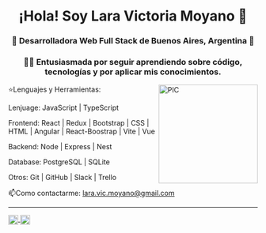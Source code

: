 <h1 align="center">¡Hola! Soy Lara Victoria Moyano 👋 </h1>

<h3 align="center">🚀 Desarrolladora Web Full Stack de Buenos Aires, Argentina 🚀</h3>

<h3 align="center">👨‍💻 Entusiasmada por seguir aprendiendo sobre código, tecnologías y por aplicar mis conocimientos.</h3>

<div>
  <img ancho = "25%" align="right" alt="PIC" height="200px" src='https://img.freepik.com/vector-premium/programadora-femenina-mujer-escribiendo-codigo-administrador-contenido-chica-joven-que-trabaja-ilustracion-vector-computadora-portatil-programador-software-mujer-lenguaje-informatico-escrito-autonomo_80590-11194.jpg' />
</div>
       
⭐Lenguajes y Herramientas:

Lenjuage:  JavaScript | TypeScript

Frontend: React | Redux | Bootstrap | CSS | HTML | Angular | React-Boostrap | Vite | Vue

Backend: Node | Express | Nest

Database: PostgreSQL | SQLite

Otros: Git | GitHub | Slack | Trello

📫Como contactarme: lara.vic.moyano@gmail.com
  
<hr>
  
<a href="https://www.linkedin.com/in/laravictoriamoyano/">
  <img  align="center" alt="Linkdein de Shuvo" width="20px" src="https://cdn.jsdelivr.net/npm/simple-icons@v3/icons/linkedin.svg" />
</a>
<a href="https://github.com/VicLara22">
  <img  align="center" alt="Github de Shuvo" width="20px" src="https://cdn.jsdelivr.net/npm/simple-icons@v3/icons/github.svg" />
</a> 

